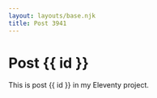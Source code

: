 ```yaml
---
layout: layouts/base.njk
title: Post 3941
---
```


# Post {{ id }}

This is post {{ id }} in my Eleventy project.
